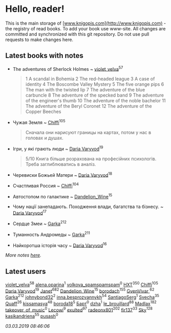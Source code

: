 # Hello, reader!
This is the main storage of [www.knigopis.com](http://www.knigopis.com) - the registry of read books.
To add your book use www-site. All changes are committed and synchronized with this git repository.
Do not use pull requests to make changes here.


## Latest books with notes
* The adventures of Sherlock Holmes ~ [violet_velva](users/116/116961712580551399099-google)<sup>57</sup>
    > 1 A scandal in Bohemia
    > 2 The red-headed league 
    > 3 A case of identity
    > 4 The Boscombe Valley Mystery 
    > 5 The five orange pips 
    > 6 The man with the twisted lip 
    > 7 The adventure of the blue carbuncle
    > 8 The adventure of the specked band
    > 9 The adventure of the engineer's thumb 
    > 10 The adventure of the noble bachelor
    > 11 The adventure of the Beryl Coronet 
    > 12 The adventure of the Copper Beeches

* Чужая Земля ~ [Chiffi](users/105/105831994080785626680-google)<sup>105</sup>
    > Сначала они нарисуют границы на картах,  потом у нас в головах и душах.

* Ігри, у які грають люди ~ [Daria Varyvod](users/829/829893410524253-facebook)<sup>19</sup>
    > 5/10 Книга більше розрахована на професійних психологів. Треба заглиблюватись в аналіз.

* Черевиски Божьей Матери ~ [Daria Varyvod](users/829/829893410524253-facebook)<sup>18</sup>

* Счастливая Россия ~ [Chiffi](users/105/105831994080785626680-google)<sup>104</sup>

* Автостопом по галактике ~ [Dandelion_Wine](users/586/58602788-vkontakte)<sup>15</sup>

* Чому нації занепадають. Походження влади, багатства та бізнесу. ~ [Daria Varyvod](users/829/829893410524253-facebook)<sup>17</sup>

* Сердце Змеи ~ [Garka](users/115/115753719718250012620-google)<sup>212</sup>

* Туманность Андромеды ~ [Garka](users/115/115753719718250012620-google)<sup>211</sup>

* Найкоротша історія часу ~ [Daria Varyvod](users/829/829893410524253-facebook)<sup>16</sup>


_More notes [here](latest_books_with_notes.md)._


## Latest users
[violet_velva](users/116/116961712580551399099-google)<sup>58</sup> 
[alena.oparina](users/153/153635074-vkontakte)<sup>1</sup> 
[volkova_spamspamspam](users/139/139716432-vkontakte)<sup>0</sup> 
[HXT](users/100/100002563462782-facebook)<sup>350</sup> 
[Chiffi](users/105/105831994080785626680-google)<sup>105</sup> 
[Daria Varyvod](users/829/829893410524253-facebook)<sup>19</sup> 
[Janet](users/108/108113656204404967440-google)<sup>682</sup> 
[Dandelion_Wine](users/586/58602788-vkontakte)<sup>15</sup> 
[borodach](users/157/15706320-vkontakte)<sup>155</sup> 
[GvenVivar ](users/158/158266434925901-facebook)<sup>62</sup> 
[Garka](users/115/115753719718250012620-google)<sup>212</sup> 
[johnybond32](users/304/304041461-yandex)<sup>2</sup> 
[inna.besprozvannykh](users/733/73323849-yandex)<sup>54</sup> 
[SantiagoSerg](users/158/15813417-vkontakte)<sup>1</sup> 
[Svecha](users/118/118041836581529110049-google)<sup>35</sup> 
[Quaff](users/122/12267158-vkontakte)<sup>26</sup> 
[kissamasya](users/684/68439978-vkontakte)<sup>48</sup> 
[boroda18](users/243/24345139-vkontakte)<sup>5</sup> 
[Барт](users/117/117811929665876243039-google)<sup>0</sup> 
[dzha](users/102/10212840038667920-facebook)<sup>1</sup> 
[le_brouillard](users/133/13330781-vkontakte)<sup>88</sup> 
[Madlax](users/158/158304782-vkontakte)<sup>182</sup> 
[takeover_of_music](users/493/493533189-vkontakte)<sup>0</sup> 
[Lecowi](users/521/521873425-vkontakte)<sup>9</sup> 
[exulted](users/100/100599204551896265722-google)<sup>97</sup> 
[radeonx801](users/973/973496-vkontakte)<sup>202</sup> 
[fir137](users/176/176805114-yandex)<sup>33</sup> 
[Sky](users/118/118049897850017649660-google)<sup>128</sup> 
[kasikandriena](users/152/152488954-vkontakte)<sup>55</sup> 
[pusash](users/106/106041720551307935303-googleplus)<sup>0</sup> 


_03.03.2019 08:46:06_
